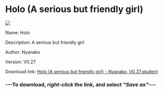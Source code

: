 # Holo (A serious but friendly girl)

<img src = "https://raw.githubusercontent.com/Arbiter1223/Koukou-Gurashi-Custom-Students/master/Students/Files/Holo%20(A%20serious%20but%20friendly%20girl).png">

Name: Holo

Description: A serious but friendly girl

Author: Nyanako

Version: V0.27

Download link: <a href="https://raw.githubusercontent.com/Arbiter1223/Koukou-Gurashi-Custom-Students/master/Students/Files/Holo%20(A%20serious%20but%20friendly%20girl)%20-%20Nyanako%2C%20V0.27.student">Holo (A serious but friendly girl) - Nyanako, V0.27.student</a>

### ---**To download, _right-click_ the link, and select _"Save as"_**---


